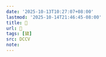 ```yaml
---
date: '2025-10-13T10:27:07+08:00'
lastmod: '2025-10-14T21:46:45-08:00'
title: 􂿳
url: 􂿳
tags: [獩]
src: DCCV
note:
---
```

